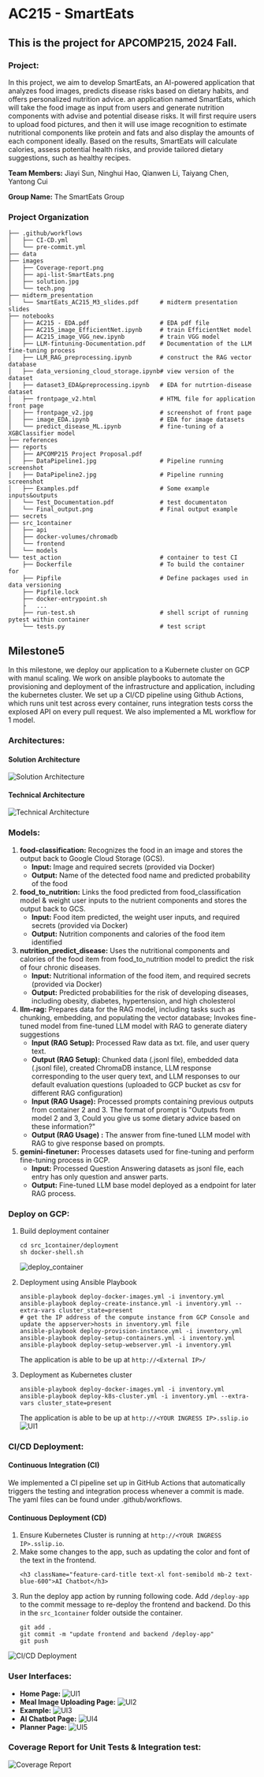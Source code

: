 # AC215 - SmartEats 
## This is the project for APCOMP215, 2024 Fall. 

### Project:
In this project, we aim to develop SmartEats, an AI-powered application that analyzes food images, predicts disease risks based on dietary habits, and offers personalized nutrition advice. 
an application named SmartEats, which will take the food image as input from users and generate nutrition components with advise and potential disease risks. It will first require users to upload food pictures, and then it will use image recognition to estimate nutritional components like protein and fats and also display the amounts of each
component ideally. Based on the results, SmartEats will calculate calories, assess potential health risks, and provide tailored dietary suggestions, such as healthy recipes.

**Team Members:**
Jiayi Sun, Ninghui Hao, Qianwen Li, Taiyang Chen, Yantong Cui

**Group Name:**
The SmartEats Group

### Project Organization
```
├── .github/workflows
│   ├── CI-CD.yml                          
│   └── pre-commit.yml           
├── data
├── images
│   ├── Coverage-report.png                 
│   ├── api-list-SmartEats.png                  
│   ├── solution.jpg                       
│   └── tech.png                 
├── midterm_presentation
│   └── SmartEats_AC215_M3_slides.pdf      # midterm presentation slides
├── notebooks
│   ├── AC215 - EDA.pdf                    # EDA pdf file
│   ├── AC215_image_EfficientNet.ipynb     # train EfficientNet model
│   ├── AC215_image_VGG_new.ipynb          # train VGG model
│   ├── LLM-fintuning-Documentation.pdf    # Documentation of the LLM fine-tuning process
│   ├── LLM_RAG_preprocessing.ipynb        # construct the RAG vector database
│   ├── data_versioning_cloud_storage.ipynb# view version of the dataset
│   ├── dataset3_EDA&preprocessing.ipynb   # EDA for nutrtion-disease dataset
│   ├── frontpage_v2.html                  # HTML file for application front page
│   ├── frontpage_v2.jpg                   # screenshot of front page
│   ├── image_EDA.ipynb                    # EDA for image datasets
│   └── predict_disease_ML.ipynb           # fine-tuning of a XGBClassifier model
├── references
├── reports
│   ├── APCOMP215 Project Proposal.pdf
│   ├── DataPipeline1.jpg                  # Pipeline running screenshot
│   ├── DataPipeline2.jpg                  # Pipeline running screenshot
│   ├── Examples.pdf                       # Some example inputs&outputs
│   └── Test_Documentation.pdf             # test documentaton
│   └── Final_output.png                   # Final output example
├── secrets
├── src_1container
│   ├── api                 
│   ├── docker-volumes/chromadb                   
│   └── frontend
│   └── models
└── test_action                            # container to test CI 
    ├── Dockerfile                         # To build the container for 
    ├── Pipfile                            # Define packages used in data versioning
    ├── Pipfile.lock
    ├── docker-entrypoint.sh 
    ├   ...
    ├── run-test.sh                        # shell script of running pytest within container
    └── tests.py                           # test script
```

## Milestone5 

In this milestone, we deploy our application to a Kubernete cluster on GCP with manul scaling. We work on ansible playbooks to automate the provisioning and deployment of the infrastructure and application, including the kubernetes cluster. We set up a CI/CD pipeline using Github Actions, which runs unit test across every container, runs integration tests corss the explosed API on every pull request. We also implemented a ML workflow for 1 model. 

### Architectures:
#### Solution Architecture
![Solution Architecture](images/solution.jpg)
#### Technical Architecture
![Technical Architecture](images/tech.png)


### Models:
1. **food-classification:** Recognizes the food in an image and stores the output back to Google Cloud Storage (GCS).
    - **Input:** Image and required secrets (provided via Docker)
    - **Output:** Name of the detected food name and predicted probability of the food
2. **food_to_nutrition:** Links the food predicted from food_classification model & weight user inputs to the nutrient components and stores the output back to GCS.
    - **Input:** Food item predicted, the weight user inputs, and required secrets (provided via Docker)
    - **Output:** Nutrition components and calories of the food item identified
3. **nutrition_predict_disease:** Uses the nutritional components and calories of the food item from food_to_nutrition model to predict the risk of four chronic diseases. 
    - **Input:** Nutritional information of the food item, and required secrets (provided via Docker)
    - **Output:** Predicted probabilities for the risk of developing diseases, including obesity, diabetes, hypertension, and high cholesterol
4. **llm-rag:** Prepares data for the RAG model, including tasks such as chunking, embedding, and populating the vector database; Invokes fine-tuned model from fine-tuned LLM model with RAG to generate diatery suggestions
    - **Input (RAG Setup):** Processed Raw data as txt. file, and user query text.
    - **Output (RAG Setup):** Chunked data (.jsonl file), embedded data (.jsonl file), created ChromaDB instance, LLM response corresponding to the user query text, and LLM responses to our default evaluation questions (uploaded to GCP bucket as csv for different RAG configuration)
    - **Input (RAG Usage):** Processed prompts containing previous outputs from container 2 and 3. The format of prompt is "Outputs from model 2 and 3, Could you give us some dietary advice based on these information?"
    - **Output (RAG Usage) :** The answer from fine-tuned LLM model with RAG to give response based on prompts.
5.  **gemini-finetuner:** Processes datasets used for fine-tuning and perform fine-tuning process in GCP.
    - **Input:** Processed Question Answering datasets as jsonl file, each entry has only question and answer parts.
    - **Output:** Fine-tuned LLM base model deployed as a endpoint for later RAG process.
      

### Deploy on GCP:
1. Build deployment container
    ```
    cd src_1container/deployment
    sh docker-shell.sh
    ```
    ![deploy_container](images/deploy_container.png)
   
2. Deployment using Ansible Playbook 
    ```
    ansible-playbook deploy-docker-images.yml -i inventory.yml 
    ansible-playbook deploy-create-instance.yml -i inventory.yml --extra-vars cluster_state=present
    # get the IP address of the compute instance from GCP Console and update the appserver>hosts in inventory.yml file
    ansible-playbook deploy-provision-instance.yml -i inventory.yml
    ansible-playbook deploy-setup-containers.yml -i inventory.yml
    ansible-playbook deploy-setup-webserver.yml -i inventory.yml
    ```
    The application is able to be up at `http://<External IP>/`
   
3. Deployment as Kubernetes cluster
   ```
   ansible-playbook deploy-docker-images.yml -i inventory.yml 
   ansible-playbook deploy-k8s-cluster.yml -i inventory.yml --extra-vars cluster_state=present
   ```
   The application is able to be up at `http://<YOUR INGRESS IP>.sslip.io`
   ![UI1](images/UI1.png)
   
### CI/CD Deployment:
#### Continuous Integration (CI)
We implemented a CI pipeline set up in GitHub Actions that automatically triggers the testing and integration process whenever a commit is made. 
The yaml files can be found under .github/workflows. 

#### Continuous Deployment (CD)
1. Ensure Kubernetes Cluster is running at `http://<YOUR INGRESS IP>.sslip.io`.
2. Make some changes to the app, such as updating the color and font of the text in the frontend.
    ```
    <h3 className="feature-card-title text-xl font-semibold mb-2 text-blue-600">AI Chatbot</h3>
    ```
3. Run the deploy app action by running following code. Add `/deploy-app` to the commit message to re-deploy the frontend and backend. Do this in the `src_1container` folder outside the container.
    ```
    git add .
    git commit -m "update frontend and backend /deploy-app"
    git push
    ```
![CI/CD Deployment](images/ci_cd_deployment.png)

### User Interfaces:
- **Home Page:**
![UI1](images/UI1.png)
- **Meal Image Uploading Page:**
![UI2](images/UI2.png)
- **Example:**
![UI3](images/UI3.png)
- **AI Chatbot Page:**
![UI4](images/UI4.png)
- **Planner Page:**
![UI5](images/UI5.png)

### Coverage Report for Unit Tests & Integration test:
![Coverage Report](images/Coverage-report.png)

